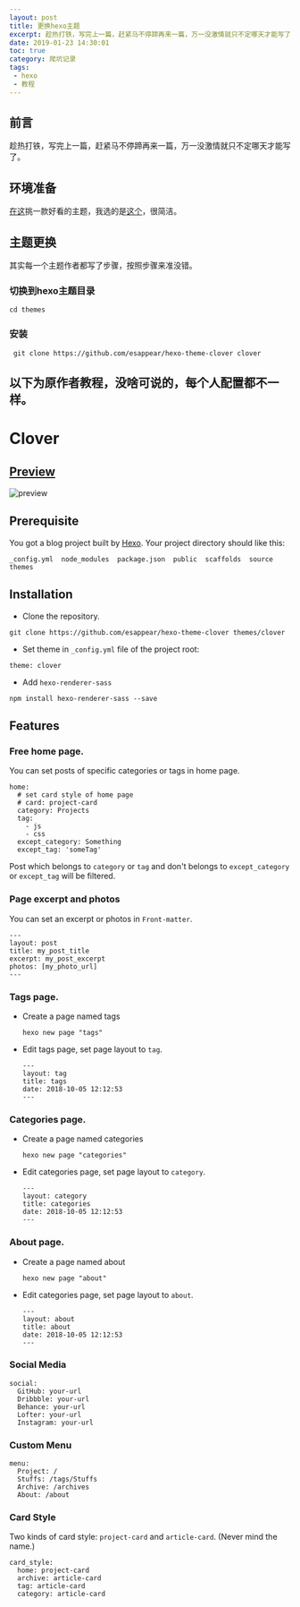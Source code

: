 ```yaml
---
layout: post
title: 更换hexo主题
excerpt: 趁热打铁，写完上一篇，赶紧马不停蹄再来一篇，万一没激情就只不定哪天才能写了
date: 2019-01-23 14:30:01
toc: true
category: 爬坑记录
tags: 
 - hexo
 - 教程
---
```

## 前言
趁热打铁，写完上一篇，赶紧马不停蹄再来一篇，万一没激情就只不定哪天才能写了。

## 环境准备
<!--more-->
[在这](https://hexo.io/themes/)挑一款好看的主题，我选的是[这个](https://clovertuan.github.io/)，很简洁。

## 主题更换
其实每一个主题作者都写了步骤，按照步骤来准没错。
### 切换到hexo主题目录
```
cd themes
```
### 安装
```
 git clone https://github.com/esappear/hexo-theme-clover clover
```
## 以下为原作者教程，没啥可说的，每个人配置都不一样。

# Clover
## [Preview](https://clovertuan.github.io)
![preview](https://media.githubusercontent.com/avatars/8626321?orig=1&token=ANM6mziZ-bdE9fPaDWu1LVN0JQ-Vz-k_ks5b0I9FwA%3D%3D)

## Prerequisite
You got a blog project built by [Hexo](https://hexo.io). Your project directory should like this:
```
_config.yml  node_modules  package.json  public  scaffolds  source  themes
```
## Installation
- Clone the repository.
```
git clone https://github.com/esappear/hexo-theme-clover themes/clover
```
- Set theme in `_config.yml` file of the project root:
```
theme: clover
```
- Add `hexo-renderer-sass`
```
npm install hexo-renderer-sass --save
```
## Features
### Free home page.
You can set posts of specific categories or tags in home page.
```
home:
  # set card style of home page
  # card: project-card
  category: Projects
  tag:
    - js
    - css
  except_category: Something
  except_tag: 'someTag'
```
Post which belongs to `category` or `tag` and don't belongs to `except_category` or `except_tag` will be filtered.

### Page excerpt and photos
You can set an excerpt or photos in `Front-matter`.
```
---
layout: post
title: my_post_title
excerpt: my_post_excerpt
photos: [my_photo_url]
---
```
### Tags page.
- Create a page named tags
  ```
  hexo new page "tags"
  ```
- Edit tags page, set page layout to `tag`.
  ```
  ---
  layout: tag
  title: tags
  date: 2018-10-05 12:12:53
  ---
  ```
### Categories page.
- Create a page named categories
  ```
  hexo new page "categories"
  ```
- Edit categories page, set page layout to `category`.
  ```
  ---
  layout: category
  title: categories
  date: 2018-10-05 12:12:53
  ---
  ```
### About page.
- Create a page named about
  ```
  hexo new page "about"
  ```
- Edit categories page, set page layout to `about`.
  ```
  ---
  layout: about
  title: about
  date: 2018-10-05 12:12:53
  ---
  ```

### Social Media
```
social:
  GitHub: your-url
  Dribbble: your-url
  Behance: your-url
  Lofter: your-url
  Instagram: your-url
```

### Custom Menu
```
menu:
  Project: /
  Stuffs: /tags/Stuffs
  Archive: /archives
  About: /about
```

### Card Style
Two kinds of card style: `project-card` and `article-card`. (Never mind the name.)
```
card_style:
  home: project-card
  archive: article-card
  tag: article-card
  category: article-card
```